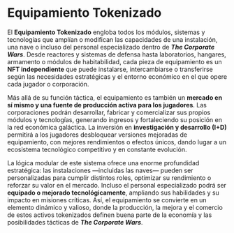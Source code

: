 # Equipamiento Tokenizado

El **Equipamiento Tokenizado** engloba todos los módulos, sistemas y tecnologías que amplían o modifican las capacidades de una instalación, una nave o incluso del personal especializado dentro de _**The Corporate Wars**_. Desde reactores y sistemas de defensa hasta laboratorios, hangares, armamento o módulos de habitabilidad, cada pieza de equipamiento es un **NFT independiente** que puede instalarse, intercambiarse o transferirse según las necesidades estratégicas y el entorno económico en el que opere cada jugador o corporación.

Más allá de su función táctica, el equipamiento es también un **mercado en sí mismo y una fuente de producción activa para los jugadores**. Las corporaciones podrán desarrollar, fabricar y comercializar sus propios módulos y tecnologías, generando ingresos y fortaleciendo su posición en la red económica galáctica. La inversión en **investigación y desarrollo (I+D)** permitirá a los jugadores desbloquear versiones mejoradas de equipamiento, con mejores rendimientos o efectos únicos, dando lugar a un ecosistema tecnológico competitivo y en constante evolución.

La lógica modular de este sistema ofrece una enorme profundidad estratégica: las instalaciones —incluidas las naves— pueden ser personalizadas para cumplir distintos roles, optimizar su rendimiento o reforzar su valor en el mercado. Incluso el personal especializado podrá ser **equipado o mejorado tecnológicamente**, ampliando sus habilidades y su impacto en misiones críticas. Así, el equipamiento se convierte en un elemento dinámico y valioso, donde la producción, la mejora y el comercio de estos activos tokenizados definen buena parte de la economía y las posibilidades tácticas de _**The Corporate Wars**_.
